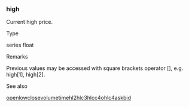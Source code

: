 ### high

Current high price.

Type

series float

Remarks

Previous values may be accessed with square brackets operator [], e.g. high[1], high[2].

See also

[open](#var_open)[low](#var_low)[close](#var_close)[volume](#var_volume)[time](#fun_time)[hl2](#var_hl2)[hlc3](#var_hlc3)[hlcc4](#var_hlcc4)[ohlc4](#var_ohlc4)[ask](#var_ask)[bid](#var_bid)
